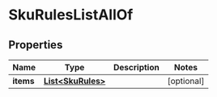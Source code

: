 

# SkuRulesListAllOf


## Properties

Name | Type | Description | Notes
------------ | ------------- | ------------- | -------------
**items** | [**List&lt;SkuRules&gt;**](SkuRules.md) |  |  [optional]



